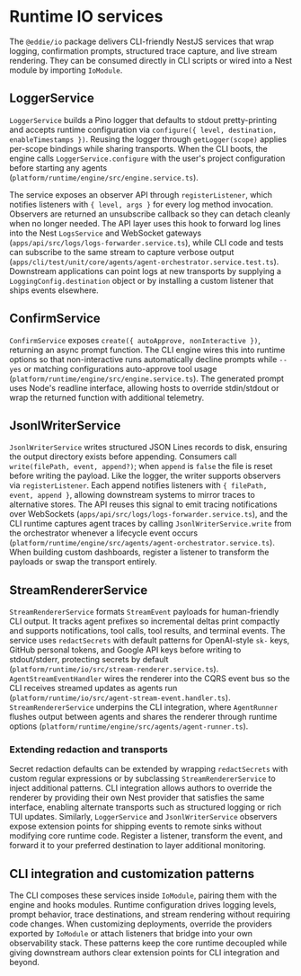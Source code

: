 # Runtime IO services

The `@eddie/io` package delivers CLI-friendly NestJS services that wrap
logging, confirmation prompts, structured trace capture, and live stream
rendering. They can be consumed directly in CLI scripts or wired into a Nest
module by importing `IoModule`.

## LoggerService

`LoggerService` builds a Pino logger that defaults to stdout pretty-printing and
accepts runtime configuration via `configure({ level, destination,
enableTimestamps })`. Reusing the logger through `getLogger(scope)` applies
per-scope bindings while sharing transports. When the CLI boots, the engine
calls `LoggerService.configure` with the user's project configuration before
starting any agents (`platform/runtime/engine/src/engine.service.ts`).

The service exposes an observer API through `registerListener`, which notifies
listeners with `{ level, args }` for every log method invocation. Observers are
returned an unsubscribe callback so they can detach cleanly when no longer
needed. The API layer uses this hook to forward log lines into the Nest
`LogsService` and WebSocket gateways (`apps/api/src/logs/logs-forwarder.service.ts`),
while CLI code and tests can subscribe to the same stream to capture verbose
output (`apps/cli/test/unit/core/agents/agent-orchestrator.service.test.ts`).
Downstream applications can point logs at new transports by supplying a
`LoggingConfig.destination` object or by installing a custom listener that ships
events elsewhere.

## ConfirmService

`ConfirmService` exposes `create({ autoApprove, nonInteractive })`, returning an
async prompt function. The CLI engine wires this into runtime options so that
non-interactive runs automatically decline prompts while `--yes` or matching
configurations auto-approve tool usage (`platform/runtime/engine/src/engine.service.ts`).
The generated prompt uses Node's readline interface, allowing hosts to override
stdin/stdout or wrap the returned function with additional telemetry.

## JsonlWriterService

`JsonlWriterService` writes structured JSON Lines records to disk, ensuring the
output directory exists before appending. Consumers call
`write(filePath, event, append?)`; when `append` is `false` the file is reset
before writing the payload. Like the logger, the writer supports observers via
`registerListener`. Each append notifies listeners with `{ filePath, event,
append }`, allowing downstream systems to mirror traces to alternative stores.
The API reuses this signal to emit tracing notifications over WebSockets (`apps/api/src/logs/logs-forwarder.service.ts`),
and the CLI runtime captures agent traces by calling `JsonlWriterService.write`
from the orchestrator whenever a lifecycle event occurs (`platform/runtime/engine/src/agents/agent-orchestrator.service.ts`).
When building custom dashboards, register a listener to transform the payloads
or swap the transport entirely.

## StreamRendererService

`StreamRendererService` formats `StreamEvent` payloads for human-friendly CLI
output. It tracks agent prefixes so incremental deltas print compactly and
supports notifications, tool calls, tool results, and terminal events. The
service uses `redactSecrets` with default patterns for OpenAI-style `sk-` keys,
GitHub personal tokens, and Google API keys before writing to stdout/stderr,
protecting secrets by default (`platform/runtime/io/src/stream-renderer.service.ts`).
`AgentStreamEventHandler` wires the renderer into the CQRS event bus so the CLI
receives streamed updates as agents run (`platform/runtime/io/src/agent-stream-event.handler.ts`).
`StreamRendererService` underpins the CLI integration, where `AgentRunner`
flushes output between agents and shares the renderer through runtime options
(`platform/runtime/engine/src/agents/agent-runner.ts`).

### Extending redaction and transports

Secret redaction defaults can be extended by wrapping `redactSecrets` with
custom regular expressions or by subclassing `StreamRendererService` to inject
additional patterns. CLI integration allows authors to override the renderer by
providing their own Nest provider that satisfies the same interface, enabling
alternate transports such as structured logging or rich TUI updates. Similarly,
`LoggerService` and `JsonlWriterService` observers expose extension points for
shipping events to remote sinks without modifying core runtime code. Register a
listener, transform the event, and forward it to your preferred destination to
layer additional monitoring.

## CLI integration and customization patterns

The CLI composes these services inside `IoModule`, pairing them with the engine
and hooks modules. Runtime configuration drives logging levels, prompt behavior,
trace destinations, and stream rendering without requiring code changes. When
customizing deployments, override the providers exported by `IoModule` or attach
listeners that bridge into your own observability stack. These patterns keep the
core runtime decoupled while giving downstream authors clear extension points
for CLI integration and beyond.
